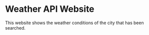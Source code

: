 <h1>Weather API Website</h1>

This website shows the weather conditions of the city that has been searched.